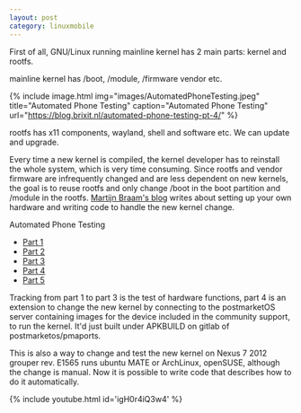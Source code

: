 ```yaml
---
layout: post
category: linuxmobile
---
```


First of all, GNU/Linux running mainline kernel has 2 main parts: kernel and rootfs.

mainline kernel has /boot, /module, /firmware vendor etc.

{% include image.html
            img="images/AutomatedPhoneTesting.jpeg"
            title="Automated Phone Testing"
            caption="Automated Phone Testing" 
            url="https://blog.brixit.nl/automated-phone-testing-pt-4/" %}

rootfs has x11 components, wayland, shell and software etc. We can update and upgrade.

Every time a new kernel is compiled, the kernel developer has to reinstall the whole system, which is very time consuming. Since rootfs and vendor firmware are infrequently changed and are less dependent on new kernels, the goal is to reuse rootfs and only change /boot in the boot partition and /module in the rootfs. [Martijn Braam's blog] writes about setting up your own hardware and writing code to handle the new kernel change.

Automated Phone Testing

- [Part 1]
- [Part 2]
- [Part 3]
- [Part 4]
- [Part 5]

Tracking from part 1 to part 3 is the test of hardware functions, part 4 is an extension to change the new kernel by connecting to the postmarketOS server containing images for the device included in the community support, to run the kernel. It'd just built under APKBUILD on gitlab of postmarketos/pmaports.

This is also a way to change and test the new kernel on Nexus 7 2012 grouper rev. E1565 runs ubuntu MATE or ArchLinux, openSUSE, although the change is manual. Now it is possible to write code that describes how to do it automatically.

{% include youtube.html id='igH0r4iQ3w4' %}

[Martijn Braam's blog]: https://blog.brixit.nl/
[Part 1]: https://blog.brixit.nl/automated-phone-testing-pt-1/
[Part 2]: https://blog.brixit.nl/automated-phone-testing-pt-2/
[Part 3]: https://blog.brixit.nl/automated-phone-testing-pt-3/
[Part 4]: https://blog.brixit.nl/automated-phone-testing-pt-4/
[Part 5]: https://blog.brixit.nl/automated-phone-testing-pt-5/
